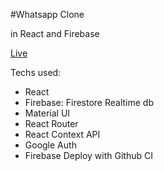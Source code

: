 #Whatsapp Clone

in React and Firebase

[Live](https://clones-81b78.web.app)

Techs used:

- React
- Firebase: Firestore Realtime db
- Material UI
- React Router
- React Context API
- Google Auth
- Firebase Deploy with Github CI

